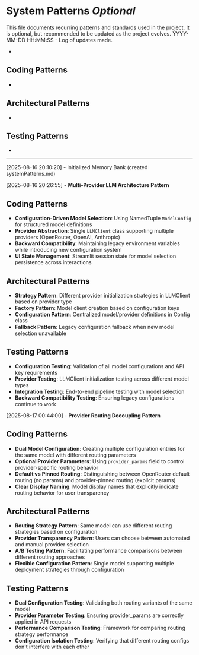 # System Patterns *Optional*

This file documents recurring patterns and standards used in the project.
It is optional, but recommended to be updated as the project evolves.
YYYY-MM-DD HH:MM:SS - Log of updates made.

*

## Coding Patterns

*   

## Architectural Patterns

*   

## Testing Patterns

*   

---

[2025-08-16 20:10:20] - Initialized Memory Bank (created systemPatterns.md)

[2025-08-16 20:26:55] - **Multi-Provider LLM Architecture Pattern**

## Coding Patterns
- **Configuration-Driven Model Selection**: Using NamedTuple `ModelConfig` for structured model definitions
- **Provider Abstraction**: Single `LLMClient` class supporting multiple providers (OpenRouter, OpenAI, Anthropic)
- **Backward Compatibility**: Maintaining legacy environment variables while introducing new configuration system
- **UI State Management**: Streamlit session state for model selection persistence across interactions

## Architectural Patterns
- **Strategy Pattern**: Different provider initialization strategies in LLMClient based on provider type
- **Factory Pattern**: Model client creation based on configuration keys
- **Configuration Pattern**: Centralized model/provider definitions in Config class
- **Fallback Pattern**: Legacy configuration fallback when new model selection unavailable

## Testing Patterns
- **Configuration Testing**: Validation of all model configurations and API key requirements
- **Provider Testing**: LLMClient initialization testing across different model types
- **Integration Testing**: End-to-end pipeline testing with model selection
- **Backward Compatibility Testing**: Ensuring legacy configurations continue to work

[2025-08-17 00:44:00] - **Provider Routing Decoupling Pattern**

## Coding Patterns
- **Dual Model Configuration**: Creating multiple configuration entries for the same model with different routing parameters
- **Optional Provider Parameters**: Using `provider_params` field to control provider-specific routing behavior
- **Default vs Pinned Routing**: Distinguishing between OpenRouter default routing (no params) and provider-pinned routing (explicit params)
- **Clear Display Naming**: Model display names that explicitly indicate routing behavior for user transparency

## Architectural Patterns
- **Routing Strategy Pattern**: Same model can use different routing strategies based on configuration
- **Provider Transparency Pattern**: Users can choose between automated and manual provider selection
- **A/B Testing Pattern**: Facilitating performance comparisons between different routing approaches
- **Flexible Configuration Pattern**: Single model supporting multiple deployment strategies through configuration

## Testing Patterns
- **Dual Configuration Testing**: Validating both routing variants of the same model
- **Provider Parameter Testing**: Ensuring provider_params are correctly applied in API requests
- **Performance Comparison Testing**: Framework for comparing routing strategy performance
- **Configuration Isolation Testing**: Verifying that different routing configs don't interfere with each other